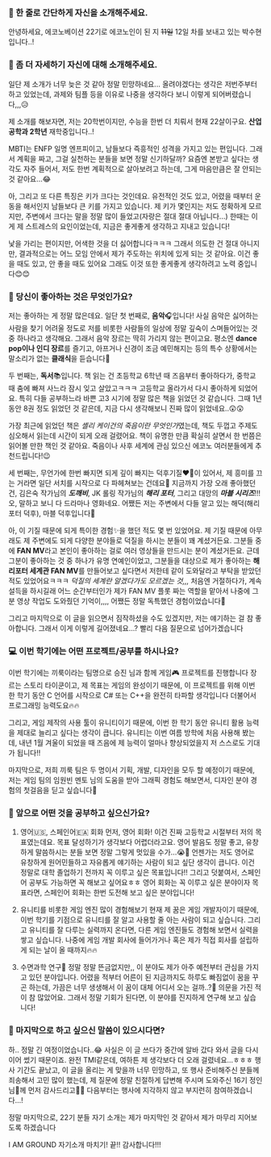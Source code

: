 
### 👋 한 줄로 간단하게 자신을 소개해주세요.

안녕하세요, 에코노베이션 22기로 에코노인이 된 지 ~~11일~~ 12일 차를 보내고 있는 박수현입니다..!



### 🔎 좀 더 자세하기 자신에 대해 소개해주세요.

일단 제 소개가 너무 늦은 것 같아 정말 민망하네요... 올려야겠다는 생각은 저번주부터 하고 있었는데, 과제와 팀플 등을 이유로 나중을 생각하다 보니 이렇게 되어버렸습니다,,,😥

제 소개를 해보자면, 저는 20학번이지만, 수능을 한번 더 치뤄서 현재 22살이구요. **산업공학과 2학년** 재학중입니다..!

MBTI는 ENFP 일명 엔프피이고, 남들보다 즉흥적인 성격을 가지고 있는 편입니다. 그래서 계획을 짜고, 그걸 실천하는 분들을 보면 정말 신기하달까? 요즘엔 본받고 싶다는 생각도 자주 들어서, 저도 한번 계획적으로 살아보려고 하는데, 그게 마음만큼은 잘 안되는 것 같아요...😂

아, 그리고 또 다른 특징은 키가 크다는 것인데요. 유전적인 것도 있고, 어렸을 때부터 운동을 해서인지 남들보다 큰 키를 가지고 있습니다. 제 키가 몇인지는 저도 정확하게 모르지만, 주변에서 크다는 말을 정말 많이 들었고(자랑은 절대 절대 아닙니다...) 한때는 이게 제 스트레스의 요인이었는데, 지금은 좋게좋게 생각하고 지내고 있습니다!

낯을 가리는 편이지만, 어색한 것을 더 싫어합니다ㅋㅋㅋ 그래서 의도한 건 절대 아니지만, 결과적으로는 어느 모임 안에서 제가 주도하는 위치에 있게 되는 것 같아요. 이건 좋을 때도 있고, 안 좋을 때도 있어요 그래도 이것 또한 좋게좋게 생각하려고 노력 중입니다😊😊



### 💌 당신이 좋아하는 것은 무엇인가요?

저는 좋아하는 게 정말 많은데요. 일단 첫 번째로, **음악**🎧입니다! 사실 음악은 싫어하는 사람을 찾기 어려울 정도로 저를 비롯한 사람들의 일상에 정말 깊숙이 스며들어있는 것 중 하나라고 생각해요. 그래서 음악 장르는 딱히 가리지 않는 편이고요. 평소엔 **dance pop이나 인디 장르**를 즐기고, 아프거나 신경이 조금 예민해지는 등의 특수 상황에서는 말소리가 없는 **클래식**을 듣습니다🙂

두 번째는, **독서**📚입니다. 책 읽는 건 초등학교 6학년 때 즈음부터 좋아하다가, 중학교 때 춤에 빠져 사느라 잠시 잊고 살았고ㅋㅋㅋ 고등학교 올라가서 다시 좋아하게 되었어요. 특히 다들 공부하느라 바쁜 고3 시기에 정말 많은 책을 읽었던 것 같습니다. 그때 1년 동안 8권 정도 읽었던 것 같은데, 지금 다시 생각해보니 진짜 많이 읽었네요..😲😲

가장 최근에 읽었던 책은 *셸리 케이건의 죽음이란 무엇인가*였는데, 책도 두껍고 주제도 심오해서 읽는데 시간이 되게 오래 걸렸어요. 책이 유명한 만큼 확실히 살면서 한 번쯤은 읽어볼 만한 책인 것 같아요. 죽음이나 사후 세계에 관심 있으신 에코노 여러분들에게 추천드립니다!😉

세 번째는, 무언가에 한번 빠지면 되게 깊이 빠지는 덕후기질❤️‍🔥이 있어서, 제 흥미를 끄는 거라면 일단 서치를 시작으로 다 파헤쳐보는 건데요🧐 지금까지 가장 오래 좋아했던 건, 김은숙 작가님의 **_도깨비_**, JK 롤링 작가님의 **_해리 포터_**, 그리고 대망의 **_마블 시리즈_**!!! 오, 말하고 보니 다 드라마나 영화네요. 어쨌든 저는 주변에서 다들 알고 있는 해덕(해리포터 덕후), 마블 덕후입니다🤗

아, 이 기질 때문에 되게 특이한 경험✨을 했던 적도 몇 번 있었어요. 제 기질 때문에 아무래도 제 주변에도 되게 다양한 분야들로 덕질을 하시는 분들이 꽤 계셨거든요. 그분들 중에 **FAN MV**라고 본인이 좋아하는 걸로 여러 영상들을 만드시는 분이 계셨거든요. 근데 그분이 좋아하는 것 중 하나가 유명 연예인이었고, 그분들을 대상으로 제가 좋아하는 **해리포터 세계관 FAN MV**를 만들어보고 싶다면서 저한테 같이 도와달라고 부탁을 받았던 적도 있었어요ㅋㅋㅋ _덕질의 세계란 알겠다가도 모르겠는 것,,,_ 처음엔 거절하다가, 계속 설득을 하시길래 어느 순간부터인가 제가 FAN MV 플롯 짜는 역할을 맡아서 나중에 그분 영상 작업도 도와줬던 기억이,,,, 어쨌든 정말 독특했던 경험이었습니다🤣

그리고 마지막으로 이 글을 읽으면서 짐작하셨을 수도 있겠지만, 저는 얘기하는 걸 참 좋아합니다. 그래서 이게 이렇게 길어졌네요...? 빨리 다음 질문으로 넘어가겠습니다



### 💻 이번 학기에는 어떤 프로젝트/공부를 하시나요?

이번 학기에는 끼룩이라는 팀명으로 승진 님과 함께 게임🎮 프로젝트를 진행합니다 장르는 스토리 타이쿤이고, 제 목표는 게임의 완성이기 때문에, 이 프로젝트를 위해 이번 한 학기 동안 C 언어를 시작으로 C# 또는 C++을 완전히 타파할 생각입니다 더불어서 프로그래밍 능력도요🔥🔥

그리고, 게임 제작의 사용 툴이 유니티이기 때문에, 이번 한 학기 동안 유니티 활용 능력을 제대로 늘리고 싶다는 생각이 큽니다. 유니티는 이번 여름 방학에 처음 사용해 봤는데, 내년 1월 겨울이 되었을 때 즈음에 제 능력이 얼마나 향상되었을지 저 스스로도 기대가 됩니다!!

마지막으로, 저희 끼룩 팀은 두 명이서 기획, 개발, 디자인을 모두 할 예정이기 때문에, 저는 게임 팀의 임원빈 멘토 님의 도움을 받아 그래픽 경험도 해보면서, 디자인 분야 경험의 첫걸음을 딛고 싶습니다💙



### 👣 앞으로 어떤 것을 공부하고 싶으신가요?

1. 영어🇺🇸, 스페인어🇪🇦 회화
먼저, 영어 회화! 이건 진짜 고등학교 시절부터 저의 목표였는데요. 목표 달성하기가 생각보다 어렵더라고요. 영어 발음도 정말 좋고, 유창하게 말씀하시는 분들 보면 정말 그렇게 멋있을 수가...😭💖 언젠가는 저도 영어로 유창하게 원어민들하고 자유롭게 얘기하는 사람이 되고 싶단 생각이 큽니다. 이건 정말로 대학 졸업하기 전까지 꼭 이루고 싶은 목표입니다!! 그리고 덧붙여서, 스페인어 공부도 가능하면 꼭 해보고 싶어요ㅎㅎ 영어 회화는 꼭 이루고 싶은 분야이자 목표라면, 스페인어 회화는 한번 도전해 보고 싶은 분야입니다!

2. 유니티를 비롯한 게임 엔진 많이 경험해보기
현재 제 꿈은 게임 개발자이기 때문에, 이번 학기를 기점으로 유니티를 잘 알고 사용할 줄 아는 사람이 되고 싶습니다. 그리고 유니티를 잘 다루는 실력까지 온다면, 다른 게임 엔진들도 경험해 보면서 실력을 쌓고 싶습니다. 나중에 게임 개발 회사에 들어가거나 혹은 제가 직접 회사를 설립하게 되는 날이 올 때까지🔥🔥

3. 수면과학 연구🌌
정말 정말 뜬금없지만,, 이 분야도 제가 아주 예전부터 관심을 가지고 있던 분야입니다. 어렸을 적부터 어른이 된 지금까지도 하루도 빠짐없이 꿈을 꾸곤 하는데, 가끔은 너무 생생해서 이 꿈이 대체 어디서 오는 걸까..?🤔 의문을 가진 적이 참 많았어요. 그래서 정말 기회가 된다면, 이 분야를 진지하게 연구해 보고 싶습니다! 



### 💙 마지막으로 하고 싶으신 말씀이 있으시다면?

하.. 정말 긴 여정이었습니다..😂 사실은 이 글 쓰다가 중간에 알바 갔다 와서 글을 다시 이어 썼기 때문이죠. 완전 TMI같은데, 여하튼 제 생각보다 더 오래 걸렸네요...ㅎㅎㅎ 행사 기간도 끝났고, 이 글을 올리는 게 맞을까 너무 민망하고, 또 행사 준비해주신 분들께 죄송해서 고민 많이 했는데, 제 질문에 정말 친절하게 답변해 주시며 도와주신 16기 정인 님💎께 먼저 감사드리고💖💖 다음부터는 행사에 지각하지 않고 부지런히 참여하겠습니다...!

정말 마지막으로, 22기 분들 자기 소개는 제가 마지막인 것 같아서 제가 마무리 지어보도록 하겠습니다

I AM GROUND 자기소개 마치기! 끝!!
감사합니다!!!


